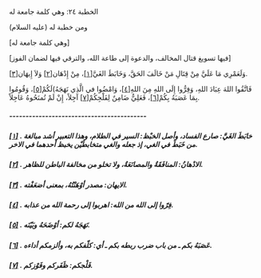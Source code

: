   الخطبة  ٢٤: وهي كلمة جامعة له	

ومن خطبة له (عليه السلام)

[وهي كلمة جامعة له]

[فيها تسويغ قتال المخالف، والدعوة إلى طاعة الله، والترقي فيها لضمان الفوز]

وَلَعَمْرِي مَا عَلَيَّ مِنْ قِتَالِ مَنْ خَالَفَ الحَقَّ، وَخَابَطَ الغَيَّ[[١\]](https://arabic.balaghah.net/node/442#_ftn1)، مِنْ إِدْهَان[[٢\]](https://arabic.balaghah.net/node/442#_ftn2) وَلاَ إِيهَان[[٣\]](https://arabic.balaghah.net/node/442#_ftn3).

فَاتَّقُوا اللهَ عِبَادَ اللهِ، وَفِرُّوا إِلَى اللهِ مِنَ اللهِ[[٤\]](https://arabic.balaghah.net/node/442#_ftn4)، وَامْضُوا في الَّذِي نَهَجَهُ)لَكُمْ[[٥\]](https://arabic.balaghah.net/node/442#_ftn5)، وَقُومُوا بِمَا عَصَبَهُ بِكُمْ[[٦\]](https://arabic.balaghah.net/node/442#_ftn6)، فَعَلِيٌّ ضَامِنٌ لِفَلْجِكُمْ[[٧\]](https://arabic.balaghah.net/node/442#_ftn7) آجِلاً، إِنْ لَمْ تُمنَحُوهُ عَاجِلاً.

##### ------------------------------------------

##### [[١\]](https://arabic.balaghah.net/node/442#_ftnref1) . خابَطَ الغَيَّ: صارع الفساد، وأصل الخبْظ: السير في الطلام، وهذا  التعبير أشد مبالغة من خَبَطَ في الغي، إذ جعله والغي متخابطَيْن يخبظ  أحدهما في الاخر.

##### [[٢\]](https://arabic.balaghah.net/node/442#_ftnref2) . الادْهانُ: المنافَقَةُ والمصانَعَةُ، ولا تخلو من مخالفة الباطن للظاهر.

##### [[٣\]](https://arabic.balaghah.net/node/442#_ftnref3) . الايهان: مصدر أوْهَنْتُهُ، بمعنى أضعَفْته.

##### [[٤\]](https://arabic.balaghah.net/node/442#_ftnref4) . فِرّوا إلى الله من الله: اهربوا إلى رحمة الله من عذابه.

##### [[٥\]](https://arabic.balaghah.net/node/442#_ftnref5) . نَهَجَهُ لكم: أوْضَحَهُ وبَيّنَه.

##### [[٦\]](https://arabic.balaghah.net/node/442#_ftnref6) . عَصَبَهُ بكم ـ من باب ضرب ربطه بكم ـ أي: كلّفكم به، وألزمكم أداءه.

##### [[٧\]](https://arabic.balaghah.net/node/442#_ftnref7) . فَلْجكم: ظَفَركم وفَوْزكم. 
